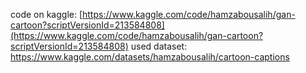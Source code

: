 code on kaggle: [https://www.kaggle.com/code/hamzabousalih/gan-cartoon?scriptVersionId=213584808](https://www.kaggle.com/code/hamzabousalih/gan-cartoon?scriptVersionId=213584808)
used dataset: https://www.kaggle.com/datasets/hamzabousalih/cartoon-captions
